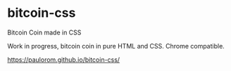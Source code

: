 # bitcoin-css
Bitcoin Coin made in CSS

Work in progress, bitcoin coin in pure HTML and CSS. Chrome compatible.

https://paulorom.github.io/bitcoin-css/
